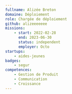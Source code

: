```yaml
---
fullname: Alizée Breton
domaine: Déploiement
role: Chargée de déploiement
github: alizeeeeeee
missions:
    - start: 2022-02-28
      end: 2023-06-30
      status: independent
      employer: Octo
startups:
    - aides-jeunes
badges:
    - segur
competences:
    - Gestion de Produit
    - Communication
    - Croissance
---
```

